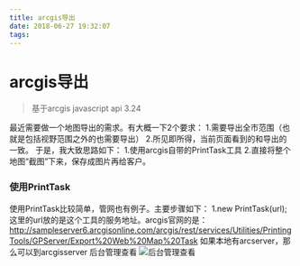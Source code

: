 ```yaml
---
title: arcgis导出
date: 2018-06-27 19:32:07
tags:
---
```

# arcgis导出

> 基于arcgis javascript api 3.24


最近需要做一个地图导出的需求。有大概一下2个要求：
1.需要导出全市范围（也就是包括视野范围之外的也需要导出）
2.所见即所得，当前页面看到的和导出的一致。
于是，我大致思路如下：
1.使用arcgis自带的PrintTask工具
2.直接将整个地图“截图”下来，保存成图片再给客户。
### 使用PrintTask
使用PrintTask比较简单，管网也有例子。主要步骤如下：
1.new PrintTask(url);这里的url放的是这个工具的服务地址。arcgis官网的是：http://sampleserver6.arcgisonline.com/arcgis/rest/services/Utilities/PrintingTools/GPServer/Export%20Web%20Map%20Task
如果本地有arcserver，那么可以到arcgisserver 后台管理查看
![后台管理查看](/img/arcgis-export/1.png)